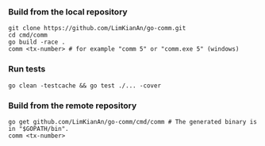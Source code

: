 ### Build from the local repository
```
git clone https://github.com/LimKianAn/go-comm.git
cd cmd/comm
go build -race .
comm <tx-number> # for example "comm 5" or "comm.exe 5" (windows)
```

### Run tests
```
go clean -testcache && go test ./... -cover
```

### Build from the remote repository
```
go get github.com/LimKianAn/go-comm/cmd/comm # The generated binary is in "$GOPATH/bin".
comm <tx-number>
```
